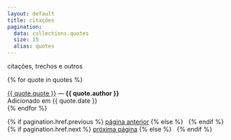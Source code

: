```yaml
---
layout: default
title: citações
pagination:
  data: collections.quotes
  size: 15
  alias: quotes
---
```


<span class="section-title">citações, trechos e outros</span>

{% for quote in quotes %}
    <div class="quotes">
        <a href="/quotes/{{ quote.title | slug }}/">{{ quote.quote }}</a> ― <b>{{ quote.author }}</b>
        <div class="quote-date">Adicionado em {{ quote.date }}</div>
        <div class="breaker"></div>
    <div>
{% endfor %}

<nav class="pagination">
  {% if pagination.href.previous %}
    <a href="{{ pagination.href.previous }}">página anterior</a>
  {% else %}
    &nbsp;
  {% endif %}
  {% if pagination.href.next %}
    <a href="{{ pagination.href.next }}">próxima página</a>
  {% else %}
    &nbsp;
  {% endif %}
</nav>